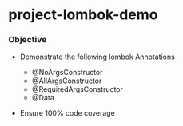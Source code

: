# project-lombok-demo

### Objective

- Demonstrate the following lombok Annotations
  - @NoArgsConstructor
  - @AllArgsConstructor
  - @RequiredArgsConstructor
  - @Data

- Ensure 100% code coverage
